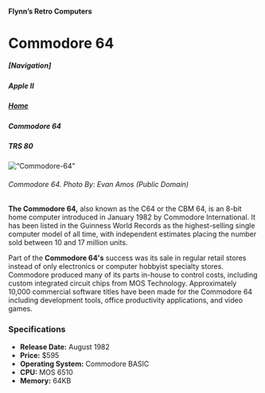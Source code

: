<!DOCTYPE html>

<html>

<head>
	<meta charset=“utf-8”>
	<!--<title>Commodore 64</title> -->
</head>

<body>
<h4>Flynn’s Retro Computers</h4>
<h1>Commodore 64</h1>

<h5>[Navigation]</h5>
<h5>Apple II</h5>
<h5><a href=“commodore-64.md”>Home</a></h5>
<h5><em>Commodore 64</em></h5>
<h5>TRS 80</h5>

<img src=“commodore-64.jpg” alt=“Commodore-64”>
<h6>Commodore 64. Photo By: Evan Amos (Public Domain)</h6>

<p><strong>The Commodore 64,</strong> also known as the C64 or the CBM 64, is an 8-bit home computer introduced in January 1982 by Commodore International. It has been listed in the Guinness World Records as the highest-selling single computer model of all time, with independent estimates placing the number sold between 10 and 17 million units.</p>

<p>Part of the <strong>Commodore 64's</strong> success was its sale in regular retail stores instead of only electronics or computer hobbyist specialty stores. Commodore produced many of its parts in-house to control costs, including custom integrated circuit chips from MOS Technology. Approximately 10,000 commercial software titles have been made for the Commodore 64 including development tools, office productivity applications, and video games.</p>


<h3>Specifications</h3>
<ul>
<li><strong>Release Date:</strong> August 1982</li>
<li><strong>Price:</strong> $595</li>
<li><strong>Operating System:</strong> Commodore BASIC</li>
<li><strong>CPU:</strong> MOS 6510</li>
<li><strong>Memory:</strong> 64KB</li>
</ul>
</body>

</html>
